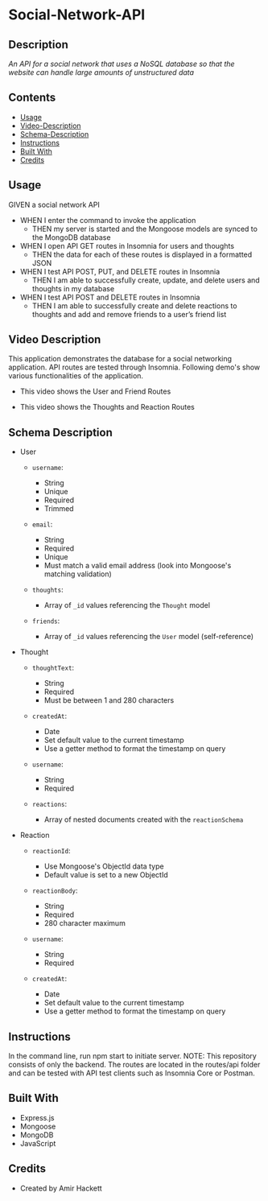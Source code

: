 # Social-Network-API

## Description
*An API for a social network that uses a NoSQL database so that the website can handle large amounts of unstructured data*

## Contents
* [Usage](#Usage)
* [Video-Description](#Video-Description)
* [Schema-Description](#Schema-Description)
* [Instructions](#Instructions)
* [Built With](#Built-With)
* [Credits](#Credits)

## Usage

GIVEN a social network API
- WHEN I enter the command to invoke the application
  - THEN my server is started and the Mongoose models are synced to the MongoDB database
- WHEN I open API GET routes in Insomnia for users and thoughts
  - THEN the data for each of these routes is displayed in a formatted JSON
- WHEN I test API POST, PUT, and DELETE routes in Insomnia
  - THEN I am able to successfully create, update, and delete users and thoughts in my database
- WHEN I test API POST and DELETE routes in Insomnia
  - THEN I am able to successfully create and delete reactions to thoughts and add and remove friends to a user’s friend list


## Video Description
This application demonstrates the database for a social networking application. API routes are tested through Insomnia. Following demo's show various functionalities of the application.

* This video shows the User and Friend Routes


* This video shows the Thoughts and Reaction Routes

## Schema Description

- User
    - `username`: 
        * String
        * Unique
        * Required
        * Trimmed

    - `email`: 
        * String
        * Required
        * Unique
        * Must match a valid email address (look into Mongoose's matching validation)

    - `thoughts`: 
        * Array of `_id` values referencing the `Thought` model

    - `friends`: 
        * Array of `_id` values referencing the `User` model (self-reference)
   
- Thought
    - `thoughtText`: 
        * String
        * Required
        * Must be between 1 and 280 characters

    - `createdAt`: 
        * Date
        * Set default value to the current timestamp
        * Use a getter method to format the timestamp on query

    - `username`: 
        * String
        * Required

    - `reactions`: 
        * Array of nested documents created with the `reactionSchema`

- Reaction
    - `reactionId`: 
        * Use Mongoose's ObjectId data type
        * Default value is set to a new ObjectId

    - `reactionBody`: 
        * String
        * Required
        * 280 character maximum

    - `username`: 
        * String
        * Required

    - `createdAt`: 
        * Date
        * Set default value to the current timestamp
        * Use a getter method to format the timestamp on query


## Instructions

In the command line, run npm start to initiate server. NOTE: This repository consists of only the backend. The routes are located in the routes/api folder and can be tested with API test clients such as Insomnia Core or Postman.

## Built With
* Express.js
* Mongoose
* MongoDB
* JavaScript


## Credits
* Created by Amir Hackett 